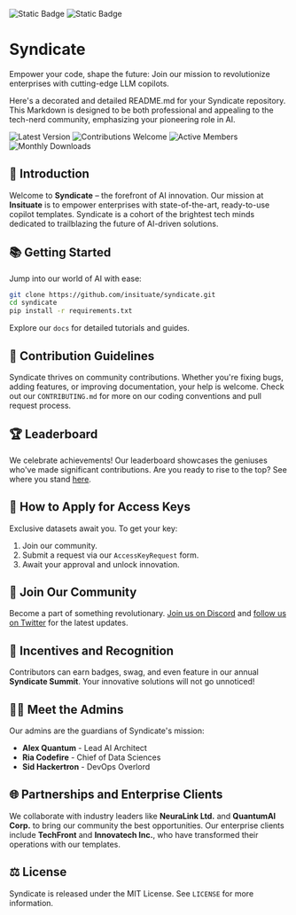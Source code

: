 ![Static Badge](https://img.shields.io/badge/License-MIT-blue)
![Static Badge](https://img.shields.io/badge/New_Release-v2.0-yellow)
# Syndicate
Empower your code, shape the future: Join our mission to revolutionize enterprises with cutting-edge LLM copilots.

Here's a decorated and detailed README.md for your Syndicate repository. This Markdown is designed to be both professional and appealing to the tech-nerd community, emphasizing your pioneering role in AI.

![Latest Version](https://img.shields.io/badge/version-1.0.0-blue.svg)
![Contributions Welcome](https://img.shields.io/badge/contributions-welcome-brightgreen.svg)
![Active Members](https://img.shields.io/badge/members-500%2B-blueviolet)
![Monthly Downloads](https://img.shields.io/badge/downloads-10k%2Fmonth-lightgrey)

## 🚀 Introduction
Welcome to **Syndicate** – the forefront of AI innovation. Our mission at **Insituate** is to empower enterprises with state-of-the-art, ready-to-use copilot templates. Syndicate is a cohort of the brightest tech minds dedicated to trailblazing the future of AI-driven solutions.

## 📚 Getting Started
Jump into our world of AI with ease:
```bash
git clone https://github.com/insituate/syndicate.git
cd syndicate
pip install -r requirements.txt
```
Explore our `docs` for detailed tutorials and guides.

## 🤝 Contribution Guidelines
Syndicate thrives on community contributions. Whether you're fixing bugs, adding features, or improving documentation, your help is welcome. Check out our `CONTRIBUTING.md` for more on our coding conventions and pull request process.

## 🏆 Leaderboard
We celebrate achievements! Our leaderboard showcases the geniuses who've made significant contributions. Are you ready to rise to the top? See where you stand [here](https://syndicate.insituate.com/leaderboard).

## 🔑 How to Apply for Access Keys
Exclusive datasets await you. To get your key:
1. Join our community.
2. Submit a request via our `AccessKeyRequest` form.
3. Await your approval and unlock innovation.

## 🤖 Join Our Community
Become a part of something revolutionary. [Join us on Discord](https://discord.gg/syndicate) and [follow us on Twitter](https://twitter.com/insituate) for the latest updates.

## 🎁 Incentives and Recognition
Contributors can earn badges, swag, and even feature in our annual **Syndicate Summit**. Your innovative solutions will not go unnoticed!

## 👩‍💻 Meet the Admins
Our admins are the guardians of Syndicate's mission:
- **Alex Quantum** - Lead AI Architect
- **Ria Codefire** - Chief of Data Sciences
- **Sid Hackertron** - DevOps Overlord

## 🌐 Partnerships and Enterprise Clients
We collaborate with industry leaders like **NeuraLink Ltd.** and **QuantumAI Corp.** to bring our community the best opportunities. Our enterprise clients include **TechFront** and **Innovatech Inc.**, who have transformed their operations with our templates.

## ⚖️ License
Syndicate is released under the MIT License. See `LICENSE` for more information.

